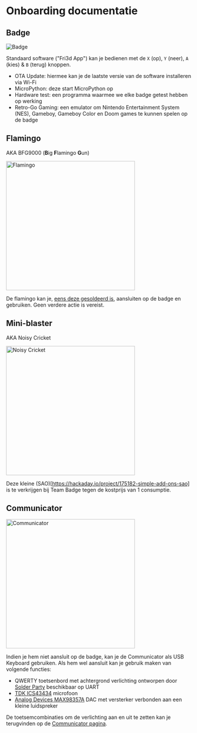 # Onboarding documentatie

## Badge

![Badge](../badge2024.jpg)

Standaard software ("Fri3d App") kan je bedienen met de `X` (op), `Y` (neer), `A` (kies) & `B` (terug) knoppen.

- OTA Update: hiermee kan je de laatste versie van de software installeren via Wi-Fi
- MicroPython: deze start MicroPython op
- Hardware test: een programma waarmee we elke badge getest hebben op werking
- Retro-Go Gaming: een emulator om Nintendo Entertainment System (NES), Gameboy, Gameboy Color en Doom games te kunnen spelen op de badge

## Flamingo

AKA BFG9000 (**B**ig **F**lamingo **G**un)

<img src="../flamingo/done.jpg" alt="Flamingo" height="350"/>

De flamingo kan je, [eens deze gesoldeerd is](../flamingo), aansluiten op de badge en gebruiken. Geen verdere actie is vereist.

## Mini-blaster

AKA Noisy Cricket

<img src="../noisycricket/pin_header_alternate_orientation.png" alt="Noisy Cricket" height="350"/>

Deze kleine (SAO)[https://hackaday.io/project/175182-simple-add-ons-sao] is te verkrijgen bij Team Badge tegen de kostprijs van 1 consumptie.

## Communicator

<img src="../communicator/communicator_mounted.jpg" alt="Communicator" height="350"/>

Indien je hem niet aansluit op de badge, kan je de Communicator als USB Keyboard gebruiken. Als hem wel aansluit kan je gebruik maken van volgende functies:

- QWERTY toetsenbord met achtergrond verlichting ontworpen door [Solder Party](https://www.solder.party/) beschikbaar op UART
- [TDK ICS43434](https://invensense.tdk.com/products/ics-43434/) microfoon
- [Analog Devices MAX98357A](https://www.analog.com/en/products/max98357a.html) DAC met versterker verbonden aan een kleine luidspreker

 De toetsemcombinaties om de verlichting aan en uit te zetten kan je terugvinden op de [Communicator pagina](../communicator).
